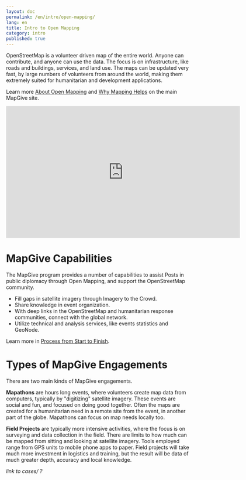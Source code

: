 ```yaml
---
layout: doc
permalink: /en/intro/open-mapping/
lang: en
title: Intro to Open Mapping
category: intro
published: true
---
```


OpenStreetMap is a volunteer driven map of the entire world. Anyone can contribute, and anyone can use the data. The focus is on infrastructure, like roads and buildings, services, and land use. The maps can be updated very fast, by large numbers of volunteers from around the world, making them extremely suited for humanitarian and development applications.

Learn more [About Open Mapping](http://mapgive.state.gov/about-open-mapping/) and [Why Mapping Helps](http://mapgive.state.gov/why-map/) on the main MapGive site.

<iframe width="640" height="360" src="https://www.youtube.com/embed/C175zW8-6j8" frameborder="0" allowfullscreen></iframe>

# MapGive Capabilities

The MapGive program provides a number of capabilities to assist Posts in public diplomacy through Open Mapping, and support the OpenStreetMap community. 

* Fill gaps in satellite imagery through Imagery to the Crowd. 
* Share knowledge in event organization.
* With deep links in the OpenStreetMap and humanitarian response communities, connect with the global network.
* Utilize technical and analysis services, like events statistics and GeoNode.

Learn more in [Process from Start to Finish]({{site.baseurl}}/en/process).

# Types of MapGive Engagements

There are two main kinds of MapGive engagements. 

**Mapathons** are hours long events, where volunteers create map data from computers, typically by "digitizing" satellite imagery. These events are social and fun, and focused on doing good together. Often the maps are created for a humanitarian need in a remote site from the event, in another part of the globe. Mapathons can focus on map needs locally too.

**Field Projects** are typically more intensive activities, where the focus is on surveying and data collection in the field. There are limits to how much can be mapped from sitting and looking at satellite imagery. Tools employed range from GPS units to mobile phone apps to paper. Field projects will take much more investment in logistics and training, but the result will be data of much greater depth, accuracy and local knowledge.

_link to cases/ ?_
